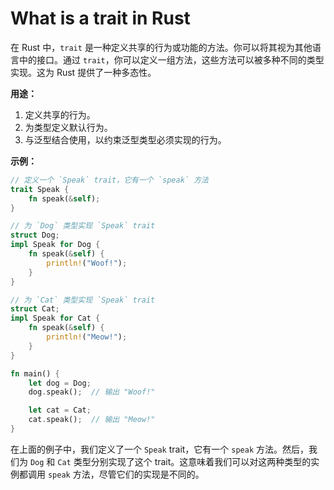 # What is a trait in Rust

在 Rust 中，`trait` 是一种定义共享的行为或功能的方法。你可以将其视为其他语言中的接口。通过 `trait`，你可以定义一组方法，这些方法可以被多种不同的类型实现。这为 Rust 提供了一种多态性。

**用途：**

1. 定义共享的行为。
2. 为类型定义默认行为。
3. 与泛型结合使用，以约束泛型类型必须实现的行为。

**示例：**

```rust
// 定义一个 `Speak` trait，它有一个 `speak` 方法
trait Speak {
    fn speak(&self);
}

// 为 `Dog` 类型实现 `Speak` trait
struct Dog;
impl Speak for Dog {
    fn speak(&self) {
        println!("Woof!");
    }
}

// 为 `Cat` 类型实现 `Speak` trait
struct Cat;
impl Speak for Cat {
    fn speak(&self) {
        println!("Meow!");
    }
}

fn main() {
    let dog = Dog;
    dog.speak();  // 输出 "Woof!"

    let cat = Cat;
    cat.speak();  // 输出 "Meow!"
}

```

在上面的例子中，我们定义了一个 `Speak` trait，它有一个 `speak` 方法。然后，我们为 `Dog` 和 `Cat` 类型分别实现了这个 trait。这意味着我们可以对这两种类型的实例都调用 `speak` 方法，尽管它们的实现是不同的。
